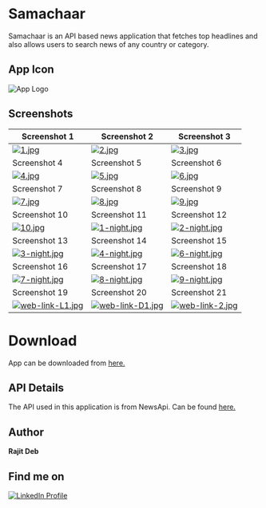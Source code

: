 # Samachaar
Samachaar is an API based news application that fetches top headlines and also allows users to search news of any country or category.

## App Icon
![App Logo](https://i.postimg.cc/ZKW83fF5/launcher-icon.png)

## Screenshots
| Screenshot 1  | Screenshot 2  | Screenshot 3 |
| --------------- | --------------- |------------|
| [![1.jpg](https://i.postimg.cc/R0vQ3wSS/1.jpg)](https://postimg.cc/jDkJmwnm) | [![2.jpg](https://i.postimg.cc/W1wYfNt4/2.jpg)](https://postimg.cc/MnXYn87k) | [![3.jpg](https://i.postimg.cc/TYX98zz5/3.jpg)](https://postimg.cc/K4JLBHvm) |
| Screenshot 4  | Screenshot 5  | Screenshot 6 |
| [![4.jpg](https://i.postimg.cc/hjd96sM0/4.jpg)](https://postimg.cc/sQ3QZpkB) | [![5.jpg](https://i.postimg.cc/L6Xss5Kc/5.jpg)](https://postimg.cc/Dm9hj2z6) | [![6.jpg](https://i.postimg.cc/Qxwjxqq7/6.jpg)](https://postimg.cc/6yrkMng6) |
| Screenshot 7  | Screenshot 8  | Screenshot 9 |
| [![7.jpg](https://i.postimg.cc/hPzqwdqt/7.jpg)](https://postimg.cc/4mgMHndD) | [![8.jpg](https://i.postimg.cc/fbK4X7YB/8.jpg)](https://postimg.cc/rdKY2rnr) | [![9.jpg](https://i.postimg.cc/R0VmgbSj/9.jpg)](https://postimg.cc/PCc0xy84) |
| Screenshot 10  | Screenshot 11  | Screenshot 12 |
| [![10.jpg](https://i.postimg.cc/CLSwZ1yh/10.jpg)](https://postimg.cc/z3ts6qX6) | [![1-night.jpg](https://i.postimg.cc/6571X8fj/1-night.jpg)](https://postimg.cc/tYjzdCfW) | [![2-night.jpg](https://i.postimg.cc/9MKgRVWt/2-night.jpg)](https://postimg.cc/njKGgy9C)
| Screenshot 13  | Screenshot 14  | Screenshot 15 |
| [![3-night.jpg](https://i.postimg.cc/GhqYqKy6/3-night.jpg)](https://postimg.cc/ZCvCqrjL) | [![4-night.jpg](https://i.postimg.cc/pXX5hj6C/4-night.jpg)](https://postimg.cc/5jT2DX1Q) | [![6-night.jpg](https://i.postimg.cc/RFLqqC12/6-night.jpg)](https://postimg.cc/1n4yjQjK)
| Screenshot 16  | Screenshot 17  | Screenshot 18 |
| [![7-night.jpg](https://i.postimg.cc/K8bG3hj2/7-night.jpg)](https://postimg.cc/3dL5z62S) | [![8-night.jpg](https://i.postimg.cc/3RkYQKSg/8-night.jpg)](https://postimg.cc/2bNP4ff6) | [![9-night.jpg](https://i.postimg.cc/52pVHHDB/9-night.jpg)](https://postimg.cc/Bj8ykvSb) |
| Screenshot 19 | Screenshot 20 | Screenshot 21 |
| [![web-link-L1.jpg](https://i.postimg.cc/fW5bgz2w/web-link-L1.jpg)](https://postimg.cc/23bm1DNJ) | [![web-link-D1.jpg](https://i.postimg.cc/D03Yr3GH/web-link-D1.jpg)](https://postimg.cc/R6GRm8XL) | [![web-link-2.jpg](https://i.postimg.cc/GtYtfGH9/web-link-2.jpg)](https://postimg.cc/hQDKzJ8q) |

# Download
App can be downloaded from [here.][1]

## API Details
The API used in this application is from NewsApi. Can be found [here.][2]

## Author
<b>Rajit Deb</b>

## Find me on
[![LinkedIn Profile](https://img.shields.io/badge/LinkedIn-0077B5?style=for-the-badge&logo=linkedin&logoColor=white)](https://www.linkedin.com/in/imrajit/)

[1]: https://github.com/rajitdeb/Samachaar/releases/download/release/Samachaar-v0.0.6.apk
[2]: https://newsapi.org/
